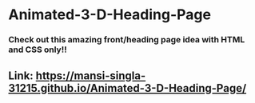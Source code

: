 # Animated-3-D-Heading-Page
### Check out this amazing front/heading page idea with HTML and CSS only!!
## Link: https://mansi-singla-31215.github.io/Animated-3-D-Heading-Page/
